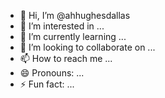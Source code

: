 - 👋 Hi, I’m @ahhughesdallas
- 👀 I’m interested in ...
- 🌱 I’m currently learning ...
- 💞️ I’m looking to collaborate on ...
- 📫 How to reach me ...
- 😄 Pronouns: ...
- ⚡ Fun fact: ...

<!---
ahhughesdallas/ahhughesdallas is a ✨ special ✨ repository because its `README.md` (this file) appears on your GitHub profile.
You can click the Preview link to take a look at your changes.
--->
